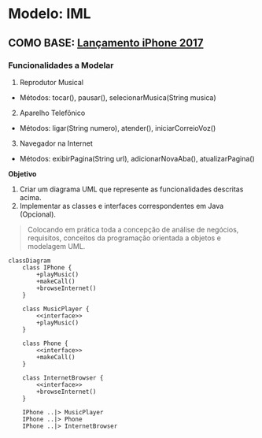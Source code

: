 # Modelo: IML

## COMO BASE: [Lançamento iPhone 2017](https://www.youtube.com/watch?v=9ou608QQRq8)

### Funcionalidades a Modelar
1. Reprodutor Musical
- Métodos: tocar(), pausar(), selecionarMusica(String musica)
2. Aparelho Telefônico
- Métodos: ligar(String numero), atender(), iniciarCorreioVoz()
3. Navegador na Internet
- Métodos: exibirPagina(String url), adicionarNovaAba(), atualizarPagina()
  
**Objetivo**

1. Criar um diagrama UML que represente as funcionalidades descritas acima.
2. Implementar as classes e interfaces correspondentes em Java (Opcional).
   
> Colocando em prática toda a concepção de análise de negócios, requisitos, conceitos da programação orientada a objetos e modelagem UML. 
```mermaid
classDiagram
    class IPhone {
        +playMusic()
        +makeCall()
        +browseInternet()
    }

    class MusicPlayer {
        <<interface>>
        +playMusic()
    }

    class Phone {
        <<interface>>
        +makeCall()
    }

    class InternetBrowser {
        <<interface>>
        +browseInternet()
    }

    IPhone ..|> MusicPlayer
    IPhone ..|> Phone
    IPhone ..|> InternetBrowser
```
